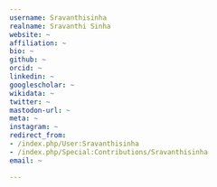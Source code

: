 ```yaml
---
username: Sravanthisinha
realname: Sravanthi Sinha
website: ~
affiliation: ~
bio: ~
github: ~
orcid: ~
linkedin: ~
googlescholar: ~
wikidata: ~
twitter: ~
mastodon-url: ~
meta: ~
instagram: ~
redirect_from:
- /index.php/User:Sravanthisinha
- /index.php/Special:Contributions/Sravanthisinha
email: ~

---
```

